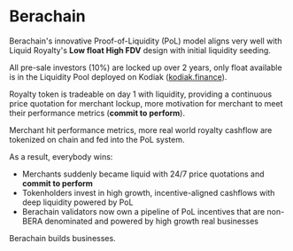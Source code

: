 # Berachain

Berachain's innovative Proof-of-Liquidity (PoL) model aligns very well with Liquid Royalty's **Low float High FDV** design with initial liquidity seeding.

All pre-sale investors (10%) are locked up over 2 years, only float available is in the Liquidity Pool deployed on Kodiak ([kodiak.finance](https://www.kodiak.finance/)).

Royalty token is tradeable on day 1 with liquidity, providing a continuous price quotation for merchant lockup, more motivation for merchant to meet their performance metrics (**commit to perform**).

Merchant hit performance metrics, more real world royalty cashflow are tokenized on chain and fed into the PoL system.

As a result, everybody wins:

* Merchants suddenly became liquid with 24/7 price quotations and **commit to perform**
* Tokenholders invest in high growth, incentive-aligned cashflows with deep liquidity powered by PoL
* Berachain validators now own a pipeline of PoL incentives that are non-BERA denominated and powered by high growth real businesses

Berachain builds businesses.
